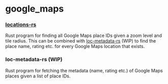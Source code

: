 
# google_maps

### [locations-rs](./locations-rs)

Rust program for finding all Google Maps place IDs given a zoom level and tile radius. This can be combined with [loc-metadata-rs](../loc-metadata-rs) (WIP) to find the place name, rating etc. for every Google Maps location that exists.

### loc-metadata-rs (WIP)

Rust program for fetching the metadata (name, rating etc.) of Google Maps places given a list of place IDs.



